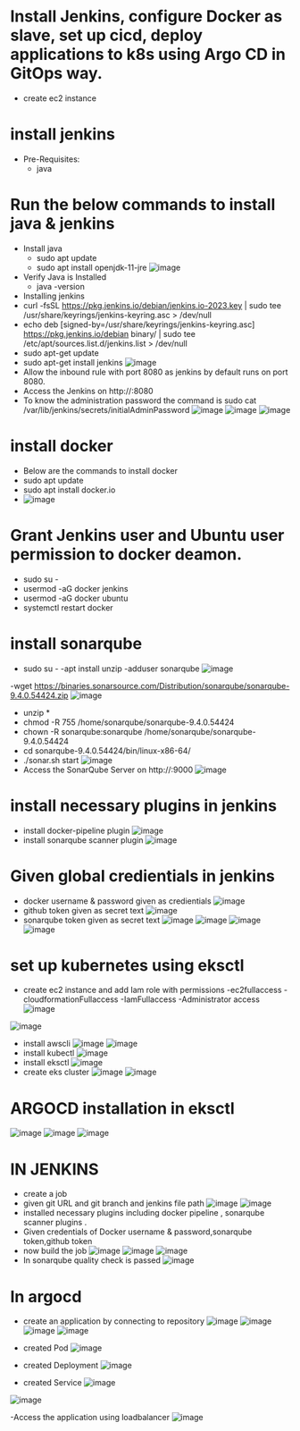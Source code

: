 # Install Jenkins, configure Docker as slave, set up cicd, deploy applications to k8s using Argo CD in GitOps way.
- create ec2 instance
# install jenkins
- Pre-Requisites:
   - java
# Run the below commands to install java & jenkins
- Install java
  - sudo apt update
  - sudo apt install openjdk-11-jre
 ![image](https://github.com/devulapallideepika/Jenkins/assets/129947829/9089b8a8-3220-4b3d-8d2c-ad34fea86996)
- Verify Java is Installed
   - java -version
- Installing jenkins
- curl -fsSL https://pkg.jenkins.io/debian/jenkins.io-2023.key | sudo tee \
  /usr/share/keyrings/jenkins-keyring.asc > /dev/null
- echo deb [signed-by=/usr/share/keyrings/jenkins-keyring.asc] \
  https://pkg.jenkins.io/debian binary/ | sudo tee \
  /etc/apt/sources.list.d/jenkins.list > /dev/null
- sudo apt-get update
- sudo apt-get install jenkins
![image](https://github.com/devulapallideepika/Jenkins/assets/129947829/142a7c20-1fac-4d72-8c66-4086a229afb5)
- Allow the inbound rule with port 8080 as jenkins by default runs on port 8080.
-  Access the Jenkins on http://<ip-address>:8080
- To know the administration password the command is sudo cat /var/lib/jenkins/secrets/initialAdminPassword
![image](https://github.com/devulapallideepika/Jenkins/assets/129947829/afe87c0f-5ae0-44ba-886d-f128fa9b42a9)
![image](https://github.com/devulapallideepika/Jenkins/assets/129947829/4b2ed89c-4133-462e-8584-9ab33bd8de34)
![image](https://github.com/devulapallideepika/Jenkins/assets/129947829/9a03ee15-ba15-4b06-8742-40efe3ca345f)
# install docker
- Below are the commands to install docker
- sudo apt update
- sudo apt install docker.io
- ![image](https://github.com/devulapallideepika/Jenkins/assets/129947829/87ddf889-1e6d-4c56-b132-fbf600f12c29)

# Grant Jenkins user and Ubuntu user permission to docker deamon.
- sudo su - 
- usermod -aG docker jenkins
- usermod -aG docker ubuntu
- systemctl restart docker
# install sonarqube
- sudo su - 
 -apt install unzip
 -adduser sonarqube
![image](https://github.com/devulapallideepika/Jenkins/assets/129947829/c150df1e-e46e-4453-9d84-c50d573e78b8)

 -wget https://binaries.sonarsource.com/Distribution/sonarqube/sonarqube-9.4.0.54424.zip
![image](https://github.com/devulapallideepika/Jenkins/assets/129947829/9ba0e17f-c3ff-4302-b849-bcf9aa8fc463)

 - unzip *
 - chmod -R 755 /home/sonarqube/sonarqube-9.4.0.54424
 - chown -R sonarqube:sonarqube /home/sonarqube/sonarqube-9.4.0.54424
 - cd sonarqube-9.4.0.54424/bin/linux-x86-64/
 - ./sonar.sh start
![image](https://github.com/devulapallideepika/Jenkins/assets/129947829/9460bf93-3f99-495b-985f-f11d4aede3de)
- Access the SonarQube Server on http://<ip-address>:9000
![image](https://github.com/devulapallideepika/Jenkins/assets/129947829/ae893bb2-bd29-4741-82cb-39c5bb010d13)

# install necessary plugins in jenkins
- install docker-pipeline plugin 
![image](https://github.com/devulapallideepika/Jenkins/assets/129947829/c2126938-faf9-4704-8a41-a07d240e7c14)
- install sonarqube scanner plugin
 ![image](https://github.com/devulapallideepika/Jenkins/assets/129947829/30e5dca6-024a-4e75-a262-fddfa5e0d268)
# Given global credientials in jenkins
- docker username & password given as credientials
 ![image](https://github.com/devulapallideepika/Jenkins/assets/129947829/ed0ad708-4bc9-42b2-89c3-25f52fc72c34)
- github token given as secret text
 ![image](https://github.com/devulapallideepika/Jenkins/assets/129947829/7b2d4f08-c124-4513-bca8-e16493daf199)
- sonarqube token given as secret text
![image](https://github.com/devulapallideepika/Jenkins/assets/129947829/e506b7bb-f7b4-4685-ad57-e44588a415a0) 
![image](https://github.com/devulapallideepika/Jenkins/assets/129947829/ad68d3a9-e09a-47f4-97b6-38ae0c542a8b)
![image](https://github.com/devulapallideepika/Jenkins/assets/129947829/1de6f352-d30b-4ba8-8424-90f3c2215957)
![image](https://github.com/devulapallideepika/Jenkins/assets/129947829/e562ff78-2330-44be-835f-a2d36bff6451)
# set up kubernetes using eksctl 
- create ec2 instance and add Iam role with permissions
 -ec2fullaccess
 -cloudformationFullaccess
 -IamFullaccess
 -Administrator access
 ![image](https://github.com/devulapallideepika/Jenkins/assets/129947829/1d946a1e-5fb8-405e-a888-e29c35815d00)
   
 ![image](https://github.com/devulapallideepika/Jenkins/assets/129947829/eaec0cef-162e-4d8e-a689-b42759c8c67e)
- install awscli
 ![image](https://github.com/devulapallideepika/Jenkins/assets/129947829/ba6640ce-050e-425f-9aa5-4f8d8f613db1)
 ![image](https://github.com/devulapallideepika/Jenkins/assets/129947829/3f9b7090-c89c-4a6e-996c-c26d3ef8f57a)
- install kubectl
 ![image](https://github.com/devulapallideepika/Jenkins/assets/129947829/7091fad6-9450-4d14-89d2-78bd5554480a)
 - install eksctl
![image](https://github.com/devulapallideepika/Jenkins/assets/129947829/b2cbfae9-19d9-4c19-a09c-fe10ffa675e0)
 - create eks cluster
![image](https://github.com/devulapallideepika/Jenkins/assets/129947829/95cf228f-b45a-4268-b478-7c123cf74fda)
![image](https://github.com/devulapallideepika/Jenkins/assets/129947829/af55e82f-5181-4a77-afb0-3441b495eefd)
# ARGOCD installation in eksctl
![image](https://github.com/devulapallideepika/Jenkins/assets/129947829/40eaba87-e7d2-459b-9e8f-6341cc7c895c)
![image](https://github.com/devulapallideepika/Jenkins/assets/129947829/c3690805-a281-4242-82dd-af1c268a6a7d)
![image](https://github.com/devulapallideepika/Jenkins/assets/129947829/e2f97dd8-5337-4efc-a81b-a904a48ecb22)

# IN JENKINS
- create a job
- given git URL and git branch and jenkins file path
![image](https://github.com/devulapallideepika/Jenkins/assets/129947829/3c93eba9-d1ba-48c8-9df5-e27b01124926)
![image](https://github.com/devulapallideepika/Jenkins/assets/129947829/2575f013-19d3-4078-82ec-ba2b30f104b5)
- installed necessary plugins including docker pipeline , sonarqube scanner plugins .
- Given credentials of Docker username & password,sonarqube token,github token
- now build the job
![image](https://github.com/devulapallideepika/Jenkins/assets/129947829/2eefecc5-8637-49a3-a907-0859781f86bc)
![image](https://github.com/devulapallideepika/Jenkins/assets/129947829/7b2b9974-9ebf-4c97-8b79-7aabc2731278)
![image](https://github.com/devulapallideepika/Jenkins/assets/129947829/81cb5398-0b23-49ba-a356-a600eacd7573)
- In sonarqube quality check is passed
![image](https://github.com/devulapallideepika/Jenkins/assets/129947829/ee66528e-f062-4e8f-93de-ce4cc06f9caf)

# In argocd
- create an application by connecting to repository
![image](https://github.com/devulapallideepika/Jenkins/assets/129947829/e114944c-53d9-461c-bce0-c421dd035b5b)
![image](https://github.com/devulapallideepika/Jenkins/assets/129947829/2db253c0-6cdb-4444-83f5-1464f7f96c32)  
![image](https://github.com/devulapallideepika/Jenkins/assets/129947829/a29c14a2-be6a-4833-bdbc-3cf1cdffc6f3)
![image](https://github.com/devulapallideepika/Jenkins/assets/129947829/1ba6a3c8-9a76-4aec-b266-5384748c2eb6)
 
- created Pod
![image](https://github.com/devulapallideepika/Jenkins/assets/129947829/121dcf40-dc00-4e42-bb4d-add743afef43)

- created Deployment
![image](https://github.com/devulapallideepika/Jenkins/assets/129947829/4d74725b-64ef-4afe-b9d1-e4d0992e9a0a)

- created Service
![image](https://github.com/devulapallideepika/Jenkins/assets/129947829/88792bc0-ec22-4025-9e00-b0515a659bde)

![image](https://github.com/devulapallideepika/Jenkins/assets/129947829/5281a14c-e811-44b9-a7bc-6a6c8f1c0351)

-Access the application using loadbalancer
![image](https://github.com/devulapallideepika/Jenkins/assets/129947829/e08d6a60-0694-40f5-97b5-fddd8dbf093b)
